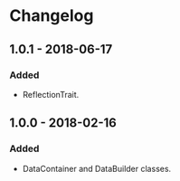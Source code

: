 # Changelog

## 1.0.1 - 2018-06-17

### Added

- ReflectionTrait.

## 1.0.0 - 2018-02-16

### Added

- DataContainer and DataBuilder classes.